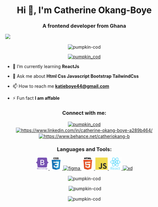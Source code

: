<h1 align="center">Hi 👋, I'm Catherine Okang-Boye</h1>
<h3 align="center">A frontend developer from Ghana</h3>
<img src =“https://cdn.dribbble.com/users/2131993/screenshots/15628402/media/7bb0d27e44d8c2eff47276ae86bfd6a3.png?compress=1&resize=400x300” />
<p align="center"> <img src="https://komarev.com/ghpvc/?username=pumpkin-cod&label=Profile%20views&color=0e75b6&style=flat" alt="pumpkin-cod" /> </p>

<p align="center"> <a href="https://twitter.com/pumpkin_cod" target="blank"><img src="https://img.shields.io/twitter/follow/pumpkin_cod?logo=twitter&style=for-the-badge" alt="pumpkin_cod" /></a> </p>

- 🌱 I’m currently learning **ReactJs**

- 💬 Ask me about **Html Css Javascript Bootstrap TailwindCss**

- 📫 How to reach me **katieboye44@gmail.com**

- ⚡ Fun fact **I am affable**

<h3 align="center">Connect with me:</h3>
<p align="center">
<a href="https://twitter.com/pumpkin_cod" target="blank"><img align="center" src="https://raw.githubusercontent.com/rahuldkjain/github-profile-readme-generator/master/src/images/icons/Social/twitter.svg" alt="pumpkin_cod" height="30" width="40" /></a>
<a href="https://linkedin.com/in/https://www.linkedin.com/in/catherine-okang-boye-a289b464/" target="blank"><img align="center" src="https://raw.githubusercontent.com/rahuldkjain/github-profile-readme-generator/master/src/images/icons/Social/linked-in-alt.svg" alt="https://www.linkedin.com/in/catherine-okang-boye-a289b464/" height="30" width="40" /></a>
<a href="https://www.behance.net/https://www.behance.net/catheriokang-b" target="blank"><img align="center" src="https://raw.githubusercontent.com/rahuldkjain/github-profile-readme-generator/master/src/images/icons/Social/behance.svg" alt="https://www.behance.net/catheriokang-b" height="30" width="40" /></a>
</p>

<h3 align="center">Languages and Tools:</h3>
<p align="center"> <a href="https://getbootstrap.com" target="_blank" rel="noreferrer"> <img src="https://raw.githubusercontent.com/devicons/devicon/master/icons/bootstrap/bootstrap-plain-wordmark.svg" alt="bootstrap" width="40" height="40"/> </a> <a align="center" href="https://www.w3schools.com/css/" target="_blank" rel="noreferrer"> <img src="https://raw.githubusercontent.com/devicons/devicon/master/icons/css3/css3-original-wordmark.svg" alt="css3" width="40" height="40"/> </a> <a href="https://www.figma.com/" target="_blank" rel="noreferrer"> <img src="https://www.vectorlogo.zone/logos/figma/figma-icon.svg" alt="figma" width="40" height="40"/> </a> <a href="https://www.w3.org/html/" target="_blank" rel="noreferrer"> <img src="https://raw.githubusercontent.com/devicons/devicon/master/icons/html5/html5-original-wordmark.svg" alt="html5" width="40" height="40"/> </a> <a href="https://developer.mozilla.org/en-US/docs/Web/JavaScript" target="_blank" rel="noreferrer"> <img src="https://raw.githubusercontent.com/devicons/devicon/master/icons/javascript/javascript-original.svg" alt="javascript" width="40" height="40"/> </a> <a href="https://reactjs.org/" target="_blank" rel="noreferrer"> <img src="https://raw.githubusercontent.com/devicons/devicon/master/icons/react/react-original-wordmark.svg" alt="react" width="40" height="40"/> </a> <a href="https://www.adobe.com/products/xd.html" target="_blank" rel="noreferrer"> <img src="https://cdn.worldvectorlogo.com/logos/adobe-xd.svg" alt="xd" width="40" height="40"/> </a> </p>

<p align="center"><img align="center" src="https://github-readme-stats.vercel.app/api/top-langs?username=pumpkin-cod&show_icons=true&locale=en&layout=compact" alt="pumpkin-cod" /></p>

<p align="center">&nbsp;<img align="center" src="https://github-readme-stats.vercel.app/api?username=pumpkin-cod&show_icons=true&locale=en" alt="pumpkin-cod" /></p>

<p align="center"><img align="center" src="https://github-readme-streak-stats.herokuapp.com/?user=pumpkin-cod&" alt="pumpkin-cod" /></p>
